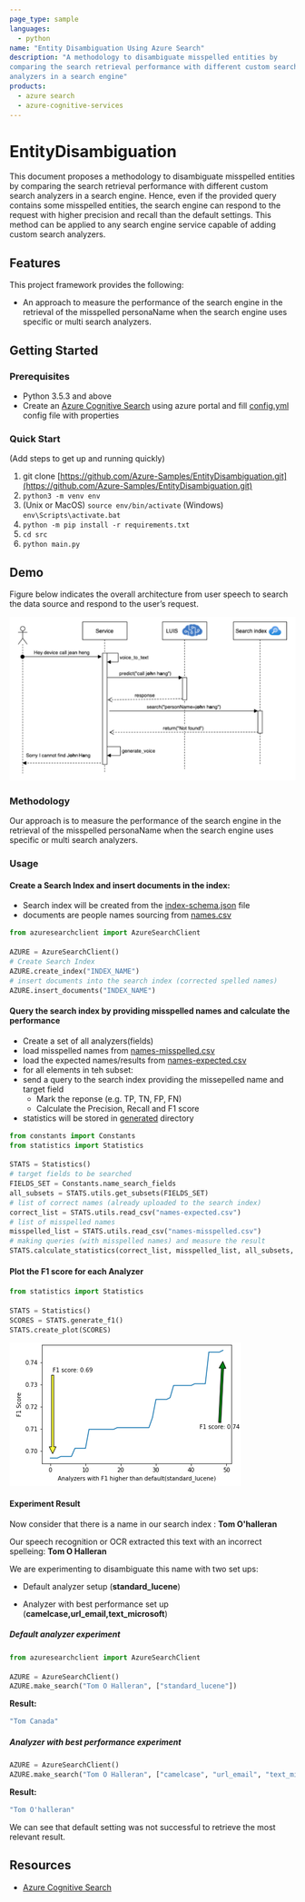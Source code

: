 ```yaml
---
page_type: sample
languages:
  - python
name: "Entity Disambiguation Using Azure Search"
description: "A methodology to disambiguate misspelled entities by
comparing the search retrieval performance with different custom search
analyzers in a search engine"
products:
  - azure search
  - azure-cognitive-services
---
```

# EntityDisambiguation

This document proposes a methodology to disambiguate misspelled
 entities by comparing the search retrieval
performance with different custom search analyzers in a search engine.
 Hence, even if the provided query contains some misspelled entities,
 the search engine can respond to the request with higher precision and
 recall than the default settings. This method can be applied to any
 search engine service capable of adding custom search analyzers.


## Features

This project framework provides the following:

* An approach to measure the performance of the search engine in
 the retrieval of the misspelled personaName when the search engine
 uses specific or multi search analyzers.


## Getting Started

### Prerequisites

- Python 3.5.3 and above
- Create an [Azure Cognitive Search](https://docs.microsoft.com/en-ca/azure/search/search-create-service-portal)
 using azure portal and fill [config.yml](src/resources/config.yml) config file with properties

### Quick Start

(Add steps to get up and running quickly)

1.  git clone [https://github.com/Azure-Samples/EntityDisambiguation.git](https://github.com/Azure-Samples/EntityDisambiguation.git)
2. `python3 -m venv env`
3. (Unix or MacOS) `source env/bin/activate` (Windows) `env\Scripts\activate.bat`
4. `python -m pip install -r requirements.txt`
5. `cd src`
6. `python main.py`


## Demo

Figure below indicates the overall architecture from user 
speech to search the data source and respond to the user’s request.


![scenario](doc-resources/architecture.png)

### Methodology

Our approach is to measure the performance of the search engine in the retrieval 
of the misspelled personaName when the search engine uses specific or multi search analyzers.

### Usage

#### Create a Search Index and insert documents in the index:

- Search index will be created from the [index-schema.json](src/resources/index-schema.json) file
- documents are people names sourcing from [names.csv](src/resources/names.csv)

```python
from azuresearchclient import AzureSearchClient

AZURE = AzureSearchClient()
# Create Search Index
AZURE.create_index("INDEX_NAME")
# insert documents into the search index (corrected spelled names)
AZURE.insert_documents("INDEX_NAME")
```
#### Query the search index by providing misspelled names and calculate the performance

- Create a set of all analyzers(fields)
- load misspelled names from [names-misspelled.csv](src/resources/names-misspelled.csv)
- load the expected names/results from [names-expected.csv](src/resources/names-expected.csv)
- for all elements in teh subset:
- send a query to the search index providing the missepelled name and target field
    - Mark the reponse (e.g. TP, TN, FP, FN)
    - Calculate the Precision, Recall and F1 score
- statistics will be stored in [generated](src/generated) directory

```python
from constants import Constants
from statistics import Statistics

STATS = Statistics()
# target fields to be searched
FIELDS_SET = Constants.name_search_fields
all_subsets = STATS.utils.get_subsets(FIELDS_SET)
# list of correct names (already uploaded to the search index)
correct_list = STATS.utils.read_csv("names-expected.csv")
# list of misspelled names
misspelled_list = STATS.utils.read_csv("names-misspelled.csv")
# making queries (with misspelled names) and measure the result
STATS.calculate_statistics(correct_list, misspelled_list, all_subsets, AZURE, True)
```
#### Plot the F1 score for each Analyzer

```python
from statistics import Statistics

STATS = Statistics()
SCORES = STATS.generate_f1()
STATS.create_plot(SCORES)
```

![plot](doc-resources/plot.png)

#### Experiment Result

Now consider that there is a name in our search index : **Tom O'halleran**

Our speech recognition or OCR extracted this text with an incorrect spelleing: **Tom O Halleran**

We are experimenting to disambiguate this name with two set ups:
- Default analyzer setup (**standard_lucene**)

- Analyzer with best performance set up (**camelcase,url_email,text_microsoft**)

##### Default analyzer experiment

```python
from azuresearchclient import AzureSearchClient

AZURE = AzureSearchClient()
AZURE.make_search("Tom O Halleran", ["standard_lucene"])
```
**Result:**
```bash
"Tom Canada"
```

##### Analyzer with best performance experiment

```python
AZURE = AzureSearchClient()
AZURE.make_search("Tom O Halleran", ["camelcase", "url_email", "text_microsoft"])
```
**Result:**
```bash
"Tom O'halleran"
```

We can see that default setting was not successful to retrieve the most relevant result.


## Resources

- [Azure Cognitive Search](https://docs.microsoft.com/en-ca/azure/search/search-create-service-portal)
